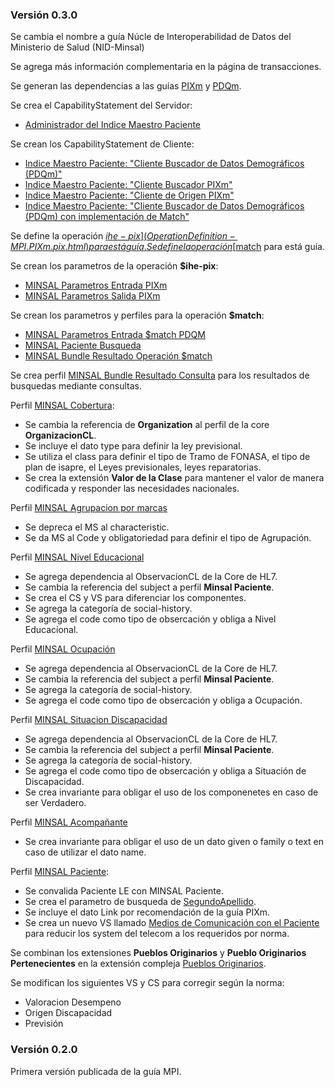### Versión 0.3.0

Se cambia el nombre a guía Núcle de Interoperabilidad de Datos del Ministerio de Salud (NID-Minsal)

Se agrega más información complementaria en la página de transacciones.

Se generan las dependencias a las guías [PIXm](https://profiles.ihe.net/ITI/PIXm/index.html) y [PDQm](https://profiles.ihe.net/ITI/PDQm/).

Se crea el CapabilityStatement del Servidor:
  - [Administrador del Indice Maestro Paciente](CapabilityStatement-MPI-IHE-PIXm-PDQm-Manager.html)

Se crean los CapabilityStatement de Cliente: 
  - [Indice Maestro Paciente: "Cliente Buscador de Datos Demográficos (PDQm)"](CapabilityStatement-MPI.IHE.PDQm.Search.Cliente.html)
  - [Indice Maestro Paciente: "Cliente Buscador PIXm"](CapabilityStatement-MPI.IHE.PIXm.Buscador.html)
  - [Indice Maestro Paciente: "Cliente de Origen PIXm"](CapabilityStatement-MPI.IHE.PIXm.Origen.html)
  - [Indice Maestro Paciente: "Cliente Buscador de Datos Demográficos (PDQm) con implementación de Match"](CapabilityStatement-MPI.IHE.PDQm.Search.Cliente.Match.html)

Se define la operación [$ihe-pix](OperationDefinition-MPI.PIXm.pix.html) para está guía.
Se define la operación [$match](OperationDefinition-MPI.PDQm.match.html) para está guía.

Se crean los parametros de la operación **$ihe-pix**:
  * [MINSAL Parametros Entrada PIXm](StructureDefinition-ParametrosSalidaPixmMpi.html)
  * [MINSAL Parametros Salida PIXm](StructureDefinition-ParametrosSalidaPixmMpi.html)

Se crean los parametros y perfiles para la operación **$match**:
  * [MINSAL Parametros Entrada $match PDQM](StructureDefinition-ParametrosEntradaPDQmMpi.html)
  * [MINSAL Paciente Busqueda](StructureDefinition-MINSALPacienteBusqueda.html)
  * [MINSAL Bundle Resultado Operación $match](StructureDefinition-BundleSearchMPIMatch.html)

Se crea perfil [MINSAL Bundle Resultado Consulta](StructureDefinition-BundleSearchMPI.html) para los resultados de busquedas mediante consultas. 

Perfil [MINSAL Cobertura](StructureDefinition-MINSALCobertura.html):
  * Se cambia la referencia de **Organization** al perfil de la core **OrganizacionCL**.
  * Se incluye el dato type para definir la ley previsional.
  * Se utiliza el class para definir el tipo de Tramo de FONASA, el tipo de plan de isapre, el Leyes previsionales, leyes reparatorias.
  * Se crea la extensión **Valor de la Clase** para mantener el valor de manera codificada y responder las necesidades nacionales.

Perfil [MINSAL Agrupacion por marcas](StructureDefinition-MINSALAgrupacionPorMarcas.html)
  * Se depreca el MS al characteristic.
  * Se da MS al Code y obligatoriedad para definir el tipo de Agrupación.

Perfil [MINSAL Nivel Educacional](StructureDefinition-MINSALNivelEducacional.html)
  * Se agrega dependencia al ObservacionCL de la Core de HL7.
  * Se cambia la referencia del subject a perfil **Minsal Paciente**.
  * Se crea el CS y VS para diferenciar los componentes.
  * Se agrega la categoría de social-history.
  * Se agrega el code como tipo de obsercación y obliga a Nivel Educacional.

Perfil [MINSAL Ocupación](StructureDefinition-MINSALOcupacion.html)
  * Se agrega dependencia al ObservacionCL de la Core de HL7.
  * Se cambia la referencia del subject a perfil **Minsal Paciente**.
  * Se agrega la categoría de social-history.
  * Se agrega el code como tipo de obsercación y obliga a Ocupación.

Perfil [MINSAL Situacion Discapacidad](StructureDefinition-MINSALSituacionDiscapacidad.html)
  * Se agrega dependencia al ObservacionCL de la Core de HL7.
  * Se cambia la referencia del subject a perfil **Minsal Paciente**.
  * Se agrega la categoría de social-history.
  * Se agrega el code como tipo de obsercación y obliga a Situación de Discapacidad.
  * Se crea invariante para obligar el uso de los componenetes en caso de ser Verdadero.

Perfil [MINSAL Acompañante](StructureDefinition-MINSALAcompanante.html)
  * Se crea invariante para obligar el uso de un dato given o family o text en caso de utilizar el dato name.
  
Perfil [MINSAL Paciente](StructureDefinition-MINSALPaciente.html):
  * Se convalida Paciente LE con MINSAL Paciente.
  * Se crea el parametro de busqueda de [SegundoApellido](SearchParameter-mpi-paciente-segundoApellido.html).
  * Se incluye el dato Link por recomendación de la guía PIXm.
  * Se crea un nuevo VS llamado [Medios de Comunicación con el Paciente](ValueSet-VSSistemasComunicacion.html) para reducir los system del telecom a los requeridos por norma.

Se combinan los extensiones **Pueblos Originarios** y **Pueblo Originarios Pertenecientes** en la extensión compleja [Pueblos Originarios](StructureDefinition-PueblosOriginarios.html).

Se modifican los siguientes VS y CS para corregir según la norma:
  * Valoracion Desempeno
  * Origen Discapacidad
  * Previsión

### Versión 0.2.0
Primera versión publicada de la guía MPI.